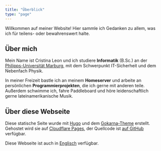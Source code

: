 ```yaml
---
title: "Überblick"
type: "page"
---
```


Willkommen auf meiner Website!
Hier sammle ich Gedanken zu allem, was ich für teilens- oder bewahrenswert halte.

## Über mich
Mein Name ist Cristina Leon und ich studiere **Informatik** (B.Sc.) an der [Philipps-Universität Marburg](https://www.uni-marburg.de), mit dem Schwerpunkt IT-Sicherheit und dem Nebenfach Physik.

In meiner Freizeit bastle ich an meinem **Homeserver** und arbeite an persönlichen **Programmierprojekten**, die ich gerne mit anderen teile.
Außerdem schwimme ich, fahre Paddleboard und höre leidenschaftlich gerne lateinamerikanische Musik.

## Über diese Webseite
Diese statische Seite wurde mit [Hugo](https://gohugo.io) und dem [Gokarna-Theme](https://github.com/gokarna-theme/gokarna-hugo) erstellt.
Gehostet wird sie auf [Cloudflare Pages](https://pages.cloudflare.com), der Quellcode ist [auf GitHub](https://github.com/ctrleon/personal-site) verfügbar.

Diese Webseite ist auch in [Englisch](/en/) verfügbar.